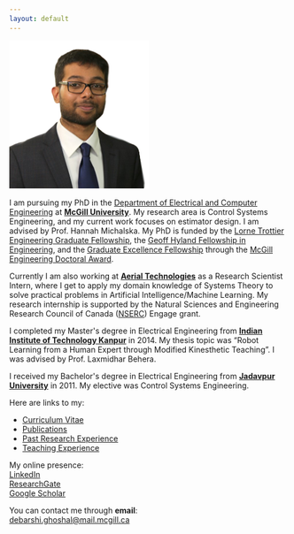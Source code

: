 ```yaml
---
layout: default
---
```


<img src="/images/DPG_foreground.png"
     alt=""
     width="50%">

I am pursuing my PhD in the [Department of Electrical and Computer Engineering](https://www.mcgill.ca/ece/) at [**McGill University**](https://www.mcgill.ca/). My research area is Control Systems Engineering, and my current work focuses on estimator design. I am advised by Prof. Hannah Michalska. My PhD is funded by the [Lorne Trottier Engineering Graduate Fellowship](https://mcgill.ca/engineering/students/graduate-students/funding/meda/named-fellowships/trottier), the [Geoff Hyland Fellowship in Engineering](https://mcgill.ca/engineering/students/graduate-students/funding/meda/named-fellowships/geoff-hyland), and the [Graduate Excellence Fellowship](https://www.mcgill.ca/engineering/students/graduate-students/funding/gef) through the [McGill Engineering Doctoral Award](https://www.mcgill.ca/engineering/students/graduate-students/funding/meda).

Currently I am also working at [**Aerial Technologies**](https://www.aerial.ai) as a Research Scientist Intern, where I get to apply my domain knowledge of Systems Theory to solve practical problems in Artificial Intelligence/Machine Learning. My research internship is supported by the Natural Sciences and Engineering Research Council of Canada ([NSERC](http://www.nserc-crsng.gc.ca/index_eng.asp)) Engage grant.

I completed my Master's degree in Electrical Engineering from [**Indian Institute of Technology Kanpur**](https://www.iitk.ac.in/) in 2014. My thesis topic was “Robot Learning from a Human Expert through Modified Kinesthetic Teaching”. I was advised by Prof. Laxmidhar Behera.

I received my Bachelor's degree in Electrical Engineering from [**Jadavpur University**](http://www.jaduniv.edu.in/) in 2011. My elective was Control Systems Engineering.


Here are links to my:  
* [Curriculum Vitae](/docs/dpg_cv.pdf)  
* [Publications](publications)  
* [Past Research Experience](past-research-exp)
* [Teaching Experience](teaching-exp)

My online presence:  
[LinkedIn](https://www.linkedin.com/in/dpghoshal)  
[ResearchGate](https://www.researchgate.net/profile/Debarshi_Ghoshal)  
[Google Scholar](https://scholar.google.com/citations?user=p5brCxoAAAAJ)

You can contact me through **email**:  
debarshi.ghoshal@mail.mcgill.ca  
